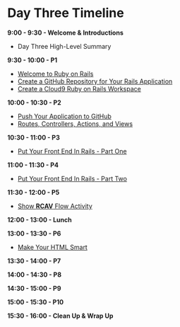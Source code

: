# Day Three Timeline

**9:00 - 9:30 - Welcome & Introductions**
  * Day Three High-Level Summary

**9:30 - 10:00 - P1**
  * [Welcome to Ruby on Rails](/back_end_development/welcome_to_ruby_on_rails.md "Welcome to Ruby on Rails")
  * [Create a GitHub Repository for Your Rails Application](/workspace_and_account_setup/create_a_github_repository_for_your_rails_application.md "Create a GitHub Repository for Your Rails Application")
  * [Create a Cloud9 Ruby on Rails Workspace](/workspace_and_account_setup/create_a_cloud9_ruby_on_rails_workspace.md "Create a Cloud9 Ruby on Rails Workspace")

**10:00 - 10:30 - P2**
  * [Push Your Application to GitHub](/workspace_and_account_setup/push_your_application_to_github.md "Push Your Application to GitHub")
  * [Routes, Controllers, Actions, and Views](/back_end_development/routes_controllers_actions_views.md "# Routes, Controllers, Actions, and Views")

**10:30 - 11:00 - P3**
  * [Put Your Front End In Rails - Part One](/back_end_development/put_your_front_end_in_rails_part_one.md "Put Your Front End In Rails - Part One")

**11:00 - 11:30 - P4**
  * [Put Your Front End In Rails - Part Two](/back_end_development/put_your_front_end_in_rails_part_two.md "Put Your Front End In Rails - Part Two")

**11:30 - 12:00 - P5**
  * [Show **RCAV** Flow Activity](/back_end_development/show_rcav_flow_activity.md "Show RCAV Flow Activity")

**12:00 - 13:00 - Lunch**

**13:00 - 13:30 - P6**
  * [Make Your HTML Smart](/back_end_development/make_your_HTML_smart.md "Make Your HTML Smart")

**13:30 - 14:00 - P7**

**14:00 - 14:30 - P8**

**14:30 - 15:00 - P9**

**15:00 - 15:30 - P10**

**15:30 - 16:00 - Clean Up & Wrap Up**
